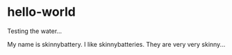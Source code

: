 # hello-world
Testing the water...

My name is skinnybattery. I like skinnybatteries. They are very very skinny...

